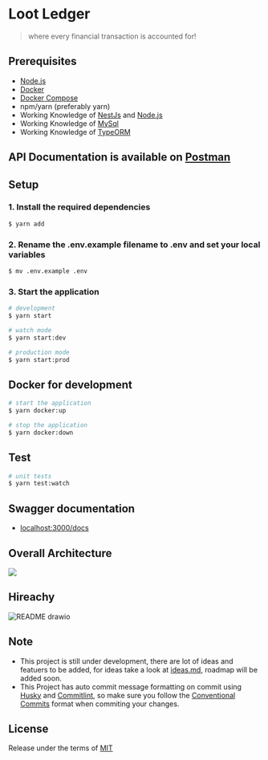 # Loot Ledger

> where every financial transaction is accounted for!

## Prerequisites

- [Node.js](https://nodejs.org/en/download/)
- [Docker](https://docs.docker.com/get-docker/)
- [Docker Compose](https://docs.docker.com/compose/install/)
- npm/yarn (preferably yarn)
- Working Knowledge of [NestJs](https://docs.nestjs.com) and [Node.js](https://nodejs.org/en/docs/)
- Working Knowledge of [MySql](https://dev.mysql.com/doc/)
- Working Knowledge of [TypeORM](https://typeorm.io/#/)

## API Documentation is available on [Postman](https://documenter.getpostman.com/view/15779817/2s93CHuF8b)

## Setup

### 1. Install the required dependencies

```bash
$ yarn add
```

### 2. Rename the .env.example filename to .env and set your local variables

```bash
$ mv .env.example .env
```

### 3. Start the application

```bash
# development
$ yarn start

# watch mode
$ yarn start:dev

# production mode
$ yarn start:prod
```

## Docker for development

```bash
# start the application
$ yarn docker:up

# stop the application
$ yarn docker:down
```

## Test

```bash
# unit tests
$ yarn test:watch
```

## Swagger documentation

- [localhost:3000/docs](http://localhost:3000/docs)

## Overall Architecture

[![](https://mermaid.ink/img/pako:eNqFVMtugzAQ_BXkc_IDHCqlJYdK6aEhvXFxYWmQwLb8iIqi_HtNMMFrO-oNz6w8s95ZrqTmDZCc_EgqztmpqFiW7YTYbl92Rp_fONOS9z3IFf9SIFN4yesO9JiiTpIyRWvdcZai9xdgOkW8mrbFYncOGXNOS5CXroaFd0dHHkFw1Wkux4VfEVvyMZafh_lu3Jzr1rvbOzoS340RfHf0QOujeQoYWUuwTgRiqeSD40F4kjGKS7F0ksDywUCXEXuS_nmhsUwAYYEwGI-seBIIeBRgkRDDKsp8z2tRkQMdQaqKTPA9ne4j2pEwQjOW3I0nY5qpxE7EbU8osCZy-840SEb7rABheWBWfTWPtwVlGrlFWDo5eJC-SQ9KOdz__uMQzylcLOQzhJ8mNwqVbzhEXQ6cfbIhA8iBdo39V14nuCL6DANUJLefDbTU9Hpq4GZLqdG8HFlNci0NbIgRDdVQdNS2P5C8pb2C2x-pavjI?type=png)](https://mermaid.live/edit#pako:eNqFVMtugzAQ_BXkc_IDHCqlJYdK6aEhvXFxYWmQwLb8iIqi_HtNMMFrO-oNz6w8s95ZrqTmDZCc_EgqztmpqFiW7YTYbl92Rp_fONOS9z3IFf9SIFN4yesO9JiiTpIyRWvdcZai9xdgOkW8mrbFYncOGXNOS5CXroaFd0dHHkFw1Wkux4VfEVvyMZafh_lu3Jzr1rvbOzoS340RfHf0QOujeQoYWUuwTgRiqeSD40F4kjGKS7F0ksDywUCXEXuS_nmhsUwAYYEwGI-seBIIeBRgkRDDKsp8z2tRkQMdQaqKTPA9ne4j2pEwQjOW3I0nY5qpxE7EbU8osCZy-840SEb7rABheWBWfTWPtwVlGrlFWDo5eJC-SQ9KOdz__uMQzylcLOQzhJ8mNwqVbzhEXQ6cfbIhA8iBdo39V14nuCL6DANUJLefDbTU9Hpq4GZLqdG8HFlNci0NbIgRDdVQdNS2P5C8pb2C2x-pavjI)

## Hireachy

![README drawio](https://user-images.githubusercontent.com/71436720/152999124-11b02319-4529-4d5b-a248-02e5ff1a4124.png)

## Note

- This project is still under development, there are lot of ideas and featuers to be added, for ideas take a look at [ideas.md](./IDEAS.md), roadmap will be added soon.
- This Project has auto commit message formatting on commit using [Husky](https://typicode.github.io/husky/#/) and [Commitlint](https://commitlint.js.org/#/), so make sure you follow the [Conventional Commits](https://www.conventionalcommits.org/en/v1.0.0/) format when commiting your changes.

## License

Release under the terms of [MIT](./LICENSE)

